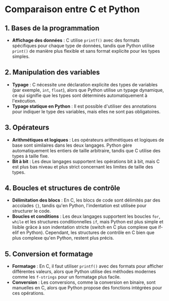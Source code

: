 # Comparaison entre C et Python

## 1. Bases de la programmation

- **Affichage des données** : C utilise `printf()` avec des formats spécifiques pour chaque type de données, tandis que Python utilise `print()` de manière plus flexible et sans format explicite pour les types simples.

## 2. Manipulation des variables

- **Typage** : C nécessite une déclaration explicite des types de variables (par exemple, `int`, `float`), alors que Python utilise un typage dynamique, ce qui signifie que les types sont déterminés automatiquement à l'exécution.
- **Typage statique en Python** : Il est possible d'utiliser des annotations pour indiquer le type des variables, mais elles ne sont pas obligatoires.

## 3. Opérateurs

- **Arithmétiques et logiques** : Les opérateurs arithmétiques et logiques de base sont similaires dans les deux langages. Python gère automatiquement les entiers de taille arbitraire, tandis que C utilise des types à taille fixe.
- **Bit à bit** : Les deux langages supportent les opérations bit à bit, mais C est plus bas niveau et plus strict concernant les limites de taille des types.

## 4. Boucles et structures de contrôle

- **Délimitation des blocs** : En C, les blocs de code sont délimités par des accolades `{}`, tandis qu'en Python, l'indentation est utilisée pour structurer le code.
- **Boucles et conditions** : Les deux langages supportent les boucles `for`, `while` et les structures conditionnelles `if`, mais Python est plus simple et lisible grâce à son indentation stricte (switch en C plus complexe que if-elif en Python). Cependant, les structures de contrôle en C bien que plus complexe qu'en Python, restent plus précis.

## 5. Conversion et formatage

- **Formatage** : En C, il faut utiliser `printf()` avec des formats pour afficher différentes valeurs, alors que Python utilise des méthodes modernes comme les `f-strings` pour un formatage plus facile.
- **Conversion** : Les conversions, comme la conversion en binaire, sont manuelles en C, alors que Python propose des fonctions intégrées pour ces opérations.
